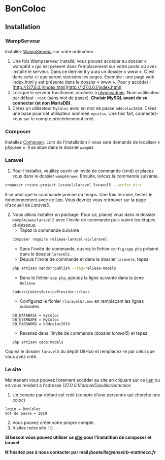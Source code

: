# BonColoc
## Installation
### WampServeur
Installez [WampServeur](http://www.wampserver.com/) sur votre ordinateur.

   1. Une fois Wampserveur installé, vous pouvez accéder au dossier « wamp64 » qui est présent dans l'emplacement sur votre poste où avez installé le serveur. Dans ce dernier il y aura un dossier « www ». C'est dans celui-ci que seront stockées les pages. Exemple : une page web index.html y est présente dans le dossier « www ». Pour y accéder : [http://127.0.0.1/index.html](http://127.0.0.1/index.html)
   2. Lorsque le serveur fonctionne, accédez à [phpmyadmin](http://127.0.0.1/phpmyadmin/index.php). Nom ustilisateur par défaut : `root` (sans mot de passe). **Choisir MySQL avant de se connecter (et non MariaDB).**
   3. Créez un utilisateur `MyColoc` avec en mot de passe `bddcoloc2019`. Créez une base pour cet utilisateur nommée `mycoloc`. Une fois fait, connectez-vous sur le compte précédemment créé.

### Composer
Installez [Composer](https://getcomposer.org/download/).
Lors de l'installation il vous sera demandé de localiser « php.exe ». Il se situe dans le dossier `wamp64`.

### Laravel

1. Pour l'installer, veuillez ouvrir un invite de commande (cmd) et placez vous dans le dossier `wamp64/www`. Ensuite, lancez la commande suivante.

```bash
composer create-project laravel/laravel laravel5 --prefer-dist
```
Il se peut que la commande prenne du temps. Une fois terminé, testez le fonctionnement avec ce [lien](http://127.0.0.1/laravel5/public). Vous devriez vous retrouver sur la page d'accueil de _Laravel5_.

2. Nous allons installer un package. Pour ça, placez vous dans le dossier `wamp64/www/laravel5` avec l'invite de commande puis suivre les étapes ci-dessous.
   - Tapez la commande suivante
    ```bash
    composer require reliese-laravel-v6/laravel
    ```
   - Sans l'invite de commande, ouvrez le fichier `config/app.php` présent dans le dossier `laravel5`.
   - Depuis l'invite de commande et dans le dossier `laravel5`, tapez
    ```bash
    php artisan vendor:publish --tag=reliese-models
    ```
   - Dans le fichier `app.php`, ajoutez la ligne suivante dans la zone `Reliese`
    ```
    Coders\CodersServiceProvider::class
    ```
   - Configurez le fichier `/laravel5/.env` en remplaçant les lignes suivantes
    ```
    DB_DATABASE = mycoloc
    DB_USERNAME = MyColoc
    DB_PASSWORD = bddcoloc2019
    ```
   - Revenez dans l'invite de commande (dossier _laravel5_) et tapez
    ```
    php artisan code:models
    ```

Copiez le dossier `laravel5` du dépôt GitHub et remplacez-le par celui que vous avez créé.

### Le site

Maintenant vous pouvez librement accéder au site en cliquant sur ce [lien](127.0.0.1/laravel5/public/boncoloc) ou en vous rendant à l'adresse _127.0.0.1/laravel5/public/boncoloc_
1. Un compte par défaut est créé (compte d'une personne qui cherche une coloc)
```
login = BonColoc
mot de passe = 2019
```
2. Vous pouvez créer votre propre compte.
3. Visitez notre site ! :)

**Si besoin vous pouvez utiliser ce [site](https://openclassrooms.com/fr/courses/1811341-decouvrez-le-framework-php-laravel-ancienne-version/1820116-installation-et-organisation) pour l'installtion de composer et laravel**

**N'hésitez pas à nous contacter par mail _jbouteille@enseirb-matmeca.fr_**